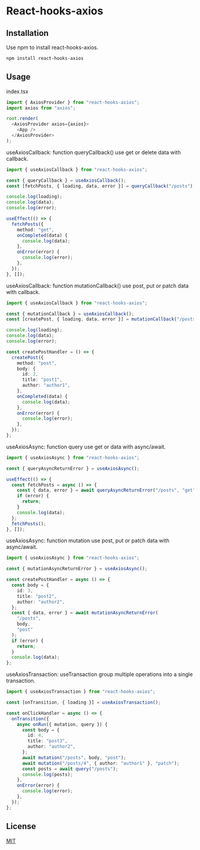 # React-hooks-axios

## Installation

Use npm to install react-hooks-axios.

```bash
npm install react-hooks-axios
```

## Usage

index.tsx

```typescript
import { AxiosProvider } from "react-hooks-axios";
import axios from "axios";

root.render(
  <AxiosProvider axios={axios}>
    <App />
  </AxiosProvider>
);
```

useAxiosCallback: function queryCallback() use get or delete data with callback.

```typescript
import { useAxiosCallback } from "react-hooks-axios";

const { queryCallback } = useAxiosCallback();
const [fetchPosts, { loading, data, error }] = queryCallback("/posts");

console.log(loading);
console.log(data);
console.log(error);

useEffect(() => {
  fetchPosts({
    method: "get",
    onCompleted(data) {
      console.log(data);
    },
    onError(error) {
      console.log(error);
    },
  });
}, []);
```

useAxiosCallback: function mutationCallback() use post, put or patch data with callback.

```typescript
import { useAxiosCallback } from "react-hooks-axios";

const { mutationCallback } = useAxiosCallback();
const [createPost, { loading, data, error }] = mutationCallback("/posts");

console.log(loading);
console.log(data);
console.log(error);

const createPostHandler = () => {
  createPost({
    method: "post",
    body: {
      id: 2,
      title: "post1",
      author: "author1",
    },
    onCompleted(data) {
      console.log(data);
    },
    onError(error) {
      console.log(error);
    },
  });
};
```

useAxiosAsync: function query use get or data with async/await.

```typescript
import { useAxiosAsync } from "react-hooks-axios";

const { queryAsyncReturnError } = useAxiosAsync();

useEffect(() => {
  const fetchPosts = async () => {
    const { data, error } = await queryAsyncReturnError("/posts", "get");
    if (error) {
      return;
    }
    console.log(data);
  };
  fetchPosts();
}, []);
```

useAxiosAsync: function mutation use post, put or patch data with async/await.

```typescript
import { useAxiosAsync } from "react-hooks-axios";

const { mutationAsyncReturnError } = useAxiosAsync();

const createPostHandler = async () => {
  const body = {
    id: 3,
    title: "post2",
    author: "author2",
  };
  const { data, error } = await mutationAsyncReturnError(
    "/posts",
    body,
    "post"
  );
  if (error) {
    return;
  }
  console.log(data);
};
```

useAxiosTransaction: useTransaction group multiple operations into a single transaction.

```typescript
import { useAxiosTransaction } from "react-hooks-axios";

const [onTransition, { loading }] = useAxiosTransaction();

const onClickHandler = async () => {
  onTransition({
    async onRun({ mutation, query }) {
      const body = {
        id: 4,
        title: "post3",
        author: "author2",
      };
      await mutation("/posts", body, "post");
      await mutation("/posts/4", { author: "author1" }, "patch");
      const posts = await query("/posts");
      console.log(posts);
    },
    onError(error) {
      console.log(error);
    },
  });
};
```

## License

[MIT](https://choosealicense.com/licenses/mit/)
